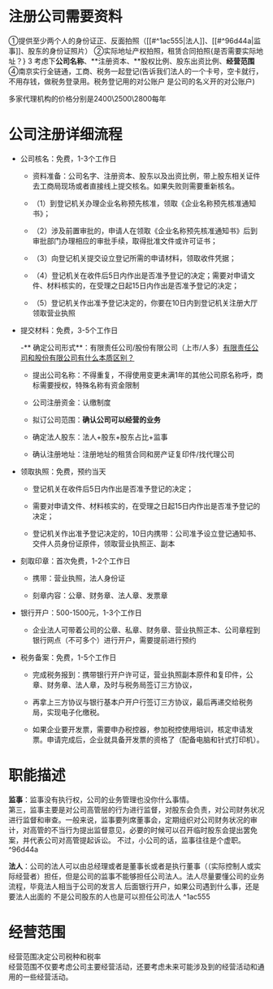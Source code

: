# 注册公司需要资料
①提供至少两个人的身份证正、反面拍照（[[#^1ac555|法人]]、[[#^96d44a|监事]]、股东的身份证照片）
②实际地址产权拍照，租赁合同拍照{是否需要实际地址？}
3 考虑下**公司名称**、**注册资本、**股权比例、股东出资比例、**经营范围**
④南京实行全链通，工商、税务一起登记(告诉我们法人的一个卡号，空卡就行，不用存钱，做税务登录用。税务登记用的对公账户   是公司的名义开的对公账户)


多家代理机构的价格分别是2400\2500\2800每年

# 公司注册详细流程

- 公司核名：免费，1-3个工作日

  - 资料准备：公司名字、注册资本、股东以及出资比例，带上股东相关证件去工商局现场或者直接线上提交核名。如果失败则需要重新核名。

  - （1）到登记机关办理企业名称预先核准，领取《企业名称预先核准通知书》；

  - （2）涉及前置审批的，申请人在领取《企业名称预先核准通知书》后到审批部门办理相应的审批手续，取得批准文件或许可证书；

  - （3）向登记机关提交设立登记所需的申请材料，领取收件凭据；

  - （4）登记机关在收件后5日内作出是否准予登记的决定；需要对申请文件、材料核实的，在受理之日起15日内作出是否准予登记的决定；

  - （5）登记机关作出准予登记决定的，你要在10日内到登记机关注册大厅领取营业执照

- 提交材料：免费，3-5个工作日

  -** 确定公司形式**：有限责任公司/股份有限公司（上市/人多）[有限责任公司和股份有限公司有什么本质区别？](https://www.zhihu.com/question/21921556/answer/20054873) 

  - 提出公司名称：不得重复，不得使用变更未满1年的其他公司原名称呼，商标需要授权，特殊名称有资金限制

  - 公司注册资金：认缴制度

  - 拟订公司范围：**确认公司可以经营的业务**

  - 确定法人股东：法人+股东+股东占比+监事

  - 确认注册地址：注册地址的租赁合同和房产证复印件/找代理公司

- 领取执照：免费，预约当天

  - 登记机关在收件后5日内作出是否准予登记的决定；

  - 需要对申请文件、材料核实的，在受理之日起15日内作出是否准予登记的决定；

  - 登记机关作出准予登记决定的，10日内携带：公司准予设立登记通知书、交件人员身份证原件，领取营业执照正、副本

- 刻取印章：首次免费，1-2个工作日

  - 携带：营业执照，法人身份证

  - 刻章内容：公章、财务章、法人章、发票章

- 银行开户：500-1500元，1-3个工作日

  - 企业法人可带着公司的公章、私章、财务章、营业执照正本、公司章程到银行网点（不可多个）进行开户，需要提前进行预约

- 税务备案：免费，1-5个工作日

  - 完成税务报到：携带银行开户许可证，营业执照副本原件和复印件，公章、财务章、法人章，及时与税务局签订三方协议，

  - 再拿上三方协议与银行基本户开户行签订三方协议，最后再递交给税务局，实现电子化缴税。

  - 如果企业要开发票，需要申办税控器，参加税控使用培训，核定申请发票。申请完成后，企业就具备开发票的资格了（配备电脑和针式打印机）。

# 职能描述

**监事**：监事没有执行权，公司的业务管理也没你什么事情。  
第三，监事主要是对公司高管层的行为进行监督，对股东会负责，对公司财务状况进行监督和审查。一般来说，监事要列席董事会，定期组织对公司财务状况的审计，对高管的不当行为提出监督意见，必要的时候可以召开临时股东会提出罢免案，并代表公司对高管提起诉讼。
不过，小公司的话，监事往往是个虚职。 ^96d44a

**法人**：公司的法人可以由总经理或者是董事长或者是执行董事（（实际控制人或实际经营者）担任，但是公司的监事不能够担任公司法人。法人尽量要懂公司的业务流程，毕竟法人相当于公司的发言人   后面银行开户，如果公司遇到什么事，还是要法人出面的
不是公司股东的人也是可以担任公司法人 ^1ac555

# 经营范围
经营范围决定公司税种和税率  
经营范围不仅要考虑公司主要经营活动，还要考虑未来可能涉及到的经营活动和通用的一些经营活动。